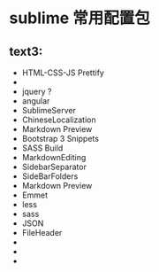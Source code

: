 # sublime 常用配置包

## text3:
+ HTML-CSS-JS Prettify
+
+ jquery ?
+ angular 
+ SublimeServer
+ ChineseLocalization 
+ Markdown Preview
+ Bootstrap 3 Snippets
+ SASS Build
+ MarkdownEditing
+ SidebarSeparator
+ SideBarFolders
+ Markdown Preview
+ Emmet
+ less
+ sass
+ JSON
+ FileHeader
+
+
+